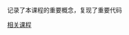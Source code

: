 记录了本课程的重要概念，复现了重要代码  

[相关课程](https://www.bilibili.com/video/BV1hb411j7mu?p=35&vd_source=4b75b13c678ed297c8d0ed42e806f46b)
